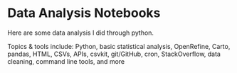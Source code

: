 # Data Analysis Notebooks

Here are some data analysis I did through python.

Topics & tools include: Python, basic statistical analysis, OpenRefine, Carto, pandas, HTML, CSVs, APIs, csvkit, git/GitHub, cron, StackOverflow, data cleaning, command line tools, and more
